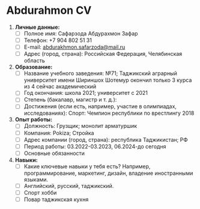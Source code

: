 # Abdurahmon CV
1. **Личные данные:**  
   - [ ] Полное имя: Сафарзода Абдурахмон Зафар
   - [ ] Телефон: +7 904 802 51 31
   - [ ] E-mail: abdurakhmon.safarzoda@mail.ru
   - [ ] Адрес (город, страна): Российская Федерация, Челябинская область

2. **Образование:**  
   - [ ] Название учебного заведения: №71; Таджикский аграрный университет
имени Шириншох Шотемур окончил только 3 курса из 4 сейчас академический
   - [ ] Год окончания: школа 2021; университет с 2021
   - [ ] Степень (бакалавр, магистр и т. д.):
   - [ ] Достижения (если есть, например, участие в олимпиадах, исследованиях): 
Спорт: Чемпион республики по врестлингу 2018

3. **Опыт работы:**  
   - [ ] Должность: Грузщик; монолит арматуршик
   - [ ] Компания: Pokiza; Стройка
   - [ ] Адрес компании (город, страна): республика Таджикистан; РФ
   - [ ] Период работы: 03.2022-03.2023, 06.2024-до сегодня
   - [ ] Основные обязанности

4. **Навыки:**  
   - [ ] Какие ключевые навыки у тебя есть? Например, программирование, маркетинг, дизайн, владение иностранными языками.
   - [ ] Английский, русский, таджикский.
   - [ ] Спорт хобби
   - [ ] Повар таджикская кухня
